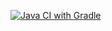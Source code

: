 [![Java CI with Gradle](https://github.com/ViktoriaGuschina/sql/actions/workflows/gradle.yml/badge.svg)](https://github.com/ViktoriaGuschina/sql/actions/workflows/gradle.yml)